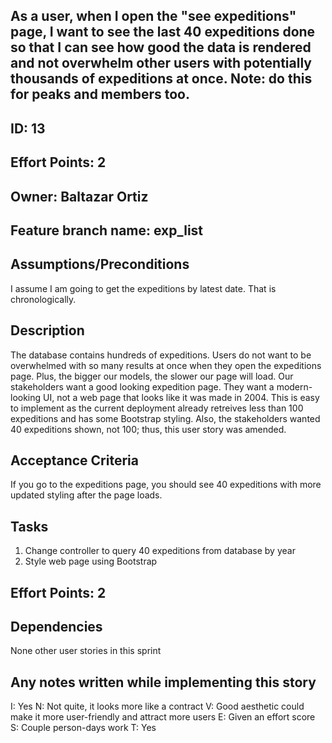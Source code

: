 ## As a user, when I open the "see expeditions" page, I want to see the last 40 expeditions done so that I can see how good the data is rendered and not overwhelm other users with potentially thousands of expeditions at once. Note: do this for peaks and members too.

## ID: 13
## Effort Points: 2
## Owner: Baltazar Ortiz
## Feature branch name: exp_list

## Assumptions/Preconditions
I assume I am going to get the expeditions by latest date. That is chronologically.

## Description
The database contains hundreds of expeditions. Users do not want to be overwhelmed with so many results at once when they open the expeditions page. Plus, the bigger our models, the slower our page will load. Our stakeholders want a good looking expedition page. They want a modern-looking UI, not a web page that looks like it was made in 2004. This is easy to implement as the current deployment already retreives less than 100 expeditions and has some Bootstrap styling. Also, the stakeholders wanted 40 expeditions shown, not 100; thus, this user story was amended.

## Acceptance Criteria
If you go to the expeditions page, you should see 40 expeditions with more updated styling after the page loads.

## Tasks
1. Change controller to query 40 expeditions from database by year
2. Style web page using Bootstrap

## Effort Points: 2

## Dependencies
None other user stories in this sprint 

## Any notes written while implementing this story
I: Yes
N: Not quite, it looks more like a contract
V: Good aesthetic could make it more user-friendly and attract more users
E: Given an effort score
S: Couple person-days work
T: Yes